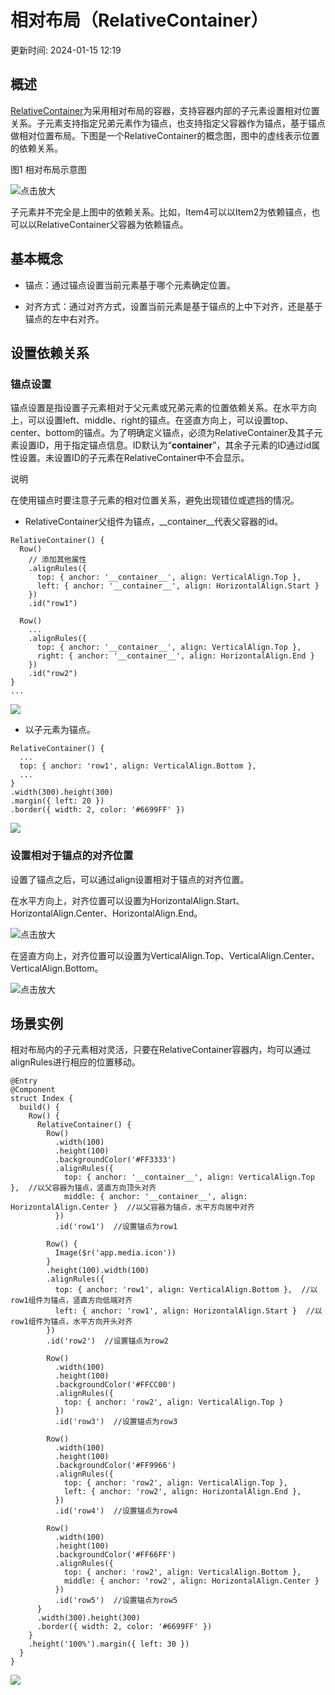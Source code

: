 # 相对布局（RelativeContainer）

更新时间: 2024-01-15 12:19

## 概述

[RelativeContainer](https://developer.harmonyos.com/cn/docs/documentation/doc-references-V3/ts-container-relativecontainer-0000001478341165-V3)为采用相对布局的容器，支持容器内部的子元素设置相对位置关系。子元素支持指定兄弟元素作为锚点，也支持指定父容器作为锚点，基于锚点做相对位置布局。下图是一个RelativeContainer的概念图，图中的虚线表示位置的依赖关系。

图1 相对布局示意图

![](https://alliance-communityfile-drcn.dbankcdn.com/FileServer/getFile/cmtyPub/011/111/111/0000000000011111111.20231123162444.52003353321971216275516898511961:50001231000000:2800:ADDD5DAC0A04A5E6BF869973210DE494474C0C90ED8C0AE480DDC2D96B27CD5F.png?needInitFileName=true?needInitFileName=true?needInitFileName=true?needInitFileName=true "点击放大")

子元素并不完全是上图中的依赖关系。比如，Item4可以以Item2为依赖锚点，也可以以RelativeContainer父容器为依赖锚点。

## 基本概念

* 锚点：通过锚点设置当前元素基于哪个元素确定位置。

* 对齐方式：通过对齐方式，设置当前元素是基于锚点的上中下对齐，还是基于锚点的左中右对齐。

## 设置依赖关系



### 锚点设置

锚点设置是指设置子元素相对于父元素或兄弟元素的位置依赖关系。在水平方向上，可以设置left、middle、right的锚点。在竖直方向上，可以设置top、center、bottom的锚点。为了明确定义锚点，必须为RelativeContainer及其子元素设置ID，用于指定锚点信息。ID默认为“__container__”，其余子元素的ID通过id属性设置。未设置ID的子元素在RelativeContainer中不会显示。

说明

在使用锚点时要注意子元素的相对位置关系，避免出现错位或遮挡的情况。

* RelativeContainer父组件为锚点，__container__代表父容器的id。

```
RelativeContainer() {
  Row()
    // 添加其他属性
    .alignRules({
      top: { anchor: '__container__', align: VerticalAlign.Top },
      left: { anchor: '__container__', align: HorizontalAlign.Start }
    })
    .id("row1")

  Row()
    ...
    .alignRules({
      top: { anchor: '__container__', align: VerticalAlign.Top },
      right: { anchor: '__container__', align: HorizontalAlign.End }
    })
    .id("row2")
}
...
```

  ![](https://alliance-communityfile-drcn.dbankcdn.com/FileServer/getFile/cmtyPub/011/111/111/0000000000011111111.20231123162444.56688651314571707096842415117357:50001231000000:2800:BDC9A0586CA598EC42B891685A8801968822AC98D008BCD840B6B97E52FBFD3A.png?needInitFileName=true?needInitFileName=true?needInitFileName=true?needInitFileName=true)
* 以子元素为锚点。

```
RelativeContainer() {
  ...
  top: { anchor: 'row1', align: VerticalAlign.Bottom },
  ...
}
.width(300).height(300)
.margin({ left: 20 })
.border({ width: 2, color: '#6699FF' })
```

  ![](https://alliance-communityfile-drcn.dbankcdn.com/FileServer/getFile/cmtyPub/011/111/111/0000000000011111111.20231123162444.63674341652629099505262390473441:50001231000000:2800:431F658282BC581429811DD2579B1C1F2E304F681B2C5827E77CC8D1D5DA62EC.png?needInitFileName=true?needInitFileName=true?needInitFileName=true?needInitFileName=true)

### 设置相对于锚点的对齐位置

设置了锚点之后，可以通过align设置相对于锚点的对齐位置。

在水平方向上，对齐位置可以设置为HorizontalAlign.Start、HorizontalAlign.Center、HorizontalAlign.End。

![](https://alliance-communityfile-drcn.dbankcdn.com/FileServer/getFile/cmtyPub/011/111/111/0000000000011111111.20231123162444.48983724806411090915530960282308:50001231000000:2800:06449111B267B7346FA1390C77804A819FF892AE7E9D413EE828EBDC5DD9FC09.png?needInitFileName=true?needInitFileName=true?needInitFileName=true?needInitFileName=true "点击放大")

在竖直方向上，对齐位置可以设置为VerticalAlign.Top、VerticalAlign.Center、VerticalAlign.Bottom。

![](https://alliance-communityfile-drcn.dbankcdn.com/FileServer/getFile/cmtyPub/011/111/111/0000000000011111111.20231123162444.22049522820287855628130531867497:50001231000000:2800:AE8E32805EA07C268C481CDB1F9EB96D4D5D54C23BC095C0B22F7C4560BB17DB.png?needInitFileName=true?needInitFileName=true?needInitFileName=true?needInitFileName=true "点击放大")

## 场景实例

相对布局内的子元素相对灵活，只要在RelativeContainer容器内，均可以通过alignRules进行相应的位置移动。

```
@Entry
@Component
struct Index {
  build() {
    Row() {
      RelativeContainer() {
        Row()
          .width(100)
          .height(100)
          .backgroundColor('#FF3333')
          .alignRules({
            top: { anchor: '__container__', align: VerticalAlign.Top },  //以父容器为锚点，竖直方向顶头对齐
            middle: { anchor: '__container__', align: HorizontalAlign.Center }  //以父容器为锚点，水平方向居中对齐
          })
          .id('row1')  //设置锚点为row1

        Row() {
          Image($r('app.media.icon'))
        }
        .height(100).width(100)
        .alignRules({
          top: { anchor: 'row1', align: VerticalAlign.Bottom },  //以row1组件为锚点，竖直方向低端对齐
          left: { anchor: 'row1', align: HorizontalAlign.Start }  //以row1组件为锚点，水平方向开头对齐
        })
        .id('row2')  //设置锚点为row2

        Row()
          .width(100)
          .height(100)
          .backgroundColor('#FFCC00')
          .alignRules({
            top: { anchor: 'row2', align: VerticalAlign.Top }
          })
          .id('row3')  //设置锚点为row3

        Row()
          .width(100)
          .height(100)
          .backgroundColor('#FF9966')
          .alignRules({
            top: { anchor: 'row2', align: VerticalAlign.Top },
            left: { anchor: 'row2', align: HorizontalAlign.End },
          })
          .id('row4')  //设置锚点为row4

        Row()
          .width(100)
          .height(100)
          .backgroundColor('#FF66FF')
          .alignRules({
            top: { anchor: 'row2', align: VerticalAlign.Bottom },
            middle: { anchor: 'row2', align: HorizontalAlign.Center }
          })
          .id('row5')  //设置锚点为row5
      }
      .width(300).height(300)
      .border({ width: 2, color: '#6699FF' })
    }
    .height('100%').margin({ left: 30 })
  }
}
```

![](https://alliance-communityfile-drcn.dbankcdn.com/FileServer/getFile/cmtyPub/011/111/111/0000000000011111111.20231123162445.00811888831816538276716065274006:50001231000000:2800:B7DA4E6D14C473156468CC6BF490F5D389700A7044071B4F2CD717ED0169FD0A.png?needInitFileName=true?needInitFileName=true?needInitFileName=true?needInitFileName=true)

